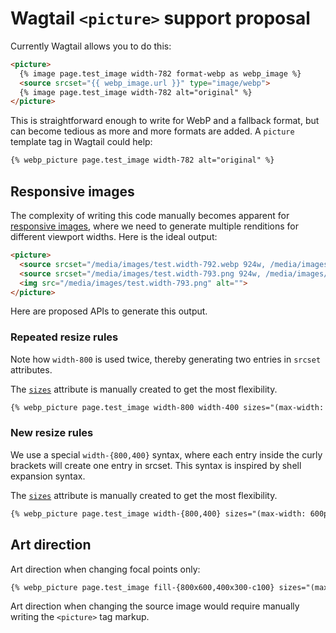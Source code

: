 # Wagtail `<picture>` support proposal

Currently Wagtail allows you to do this:

```html
<picture>
  {% image page.test_image width-782 format-webp as webp_image %}
  <source srcset="{{ webp_image.url }}" type="image/webp">
  {% image page.test_image width-782 alt="original" %}
</picture>
```

This is straightforward enough to write for WebP and a fallback format, but can become tedious as more and more formats are added. A `picture` template tag in Wagtail could help:

```html
{% webp_picture page.test_image width-782 alt="original" %}
```

## Responsive images

The complexity of writing this code manually becomes apparent for [responsive images](https://developer.mozilla.org/en-US/docs/Learn/HTML/Multimedia_and_embedding/Responsive_images), where we need to generate multiple renditions for different viewport widths. Here is the ideal output:

```html
<picture> 
  <source srcset="/media/images/test.width-792.webp 924w, /media/images/test.width-392.webp 688w" sizes="(max-width: 768px) 688px, 924px" type="image/webp">
  <source srcset="/media/images/test.width-793.png 924w, /media/images/test.width-393.png 688w" sizes="(max-width: 768px) 688px, 924px" type="image/png">
  <img src="/media/images/test.width-793.png" alt="">
</picture>
```

Here are proposed APIs to generate this output.

### Repeated resize rules

Note how `width-800` is used twice, thereby generating two entries in `srcset` attributes.

The [`sizes`](https://developer.mozilla.org/en-US/docs/Web/HTML/Element/img#attr-sizes) attribute is manually created to get the most flexibility.

```html
{% webp_picture page.test_image width-800 width-400 sizes="(max-width: 600px) 480px, 800px" alt="original" %}
```

### New resize rules

We use a special `width-{800,400}` syntax, where each entry inside the curly brackets will create one entry in srcset.
This syntax is inspired by shell expansion syntax.

The [`sizes`](https://developer.mozilla.org/en-US/docs/Web/HTML/Element/img#attr-sizes) attribute is manually created to get the most flexibility.

```html
{% webp_picture page.test_image width-{800,400} sizes="(max-width: 600px) 480px, 800px" alt="original" %}
```

## Art direction

Art direction when changing focal points only:

```html
{% webp_picture page.test_image fill-{800x600,400x300-c100} sizes="(max-width: 600px) 480px, 800px" alt="original" %}
```

Art direction when changing the source image would require manually writing the `<picture>` tag markup.
